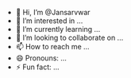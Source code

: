 - 👋 Hi, I’m @Jansarvwar
- 👀 I’m interested in ...
- 🌱 I’m currently learning ...
- 💞️ I’m looking to collaborate on ...
- 📫 How to reach me ...
- 😄 Pronouns: ...
- ⚡ Fun fact: ...

<!---
Jansarvwar/Jansarvwar is a ✨ special ✨ repository because its `README.md` (this file) appears on your GitHub profile.
You can click the Preview link to take a look at your changes.
--->
